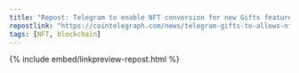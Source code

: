 ```yaml
---
title: "Repost: Telegram to enable NFT conversion for new Gifts feature"
repostlink: "https://cointelegraph.com/news/telegram-gifts-to-allows-nft-conversion"
tags: [NFT, blockchain]
---
```


{% include embed/linkpreview-repost.html %}
